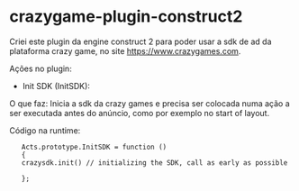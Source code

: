 # crazygame-plugin-construct2

Criei este plugin da engine construct 2 para poder usar a sdk de ad da plataforma crazy game, no site https://www.crazygames.com.

Ações no plugin:


- Init SDK (InitSDK): 

O que faz: Inicia a sdk da crazy games e precisa ser colocada numa ação a ser executada antes do anúncio, como por exemplo no start of layout.

Código na runtime:

 ```
	Acts.prototype.InitSDK = function ()
	{
	crazysdk.init() // initializing the SDK, call as early as possible

	};
 ```
